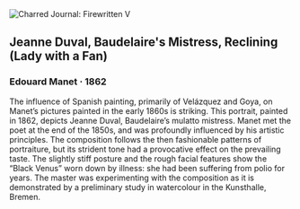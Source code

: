 <div class="artwork-of-the-day">
  <div class="container">
    <div class="img-wrapper">
      <img
        src="https://uploads5.wikiart.org/images/edouard-manet/portrait-of-jeanne-duval-1862.jpg!Large.jpg"
        alt="Charred Journal: Firewritten V" />
    </div>
    <div class="artwork-detail">
      <div class="artwork-origin"> 
        <h2 class="artwork-name">Jeanne Duval, Baudelaire's Mistress, Reclining (Lady with a Fan)</h2>
        <h3 class="artist">
          Edouard Manet
                    ·  1862
        </h3>
      </div>
      <p class="description">
        <span class="artwork-description-text ng-binding" ng-bind-html="viewModel.ArtworkOfTheDay.Description | unsafe">The influence of Spanish painting, primarily of Velázquez and Goya, on Manet’s pictures painted in the early 1860s is striking. This portrait, painted in 1862, depicts Jeanne Duval, Baudelaire’s mulatto mistress. Manet met the poet at the end of the 1850s, and was profoundly influenced by his artistic principles. The composition follows the then fashionable patterns of portrait­ure, but its strident tone had a provocative effect on the prevailing taste. The slightly stiff posture and the rough facial features show the “Black Venus” worn down by illness: she had been suffering from polio for years. The master was experimenting with the composition as it is demonstrated by a preliminary study in watercolour in the Kunsthalle, Bremen.</span>
                        <div class="text-shadow-container" ng-show="showShadow" style=""></div>
      </p>
    </div>
  </div>

</div>
